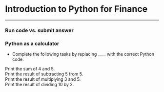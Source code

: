 # Introduction to Python for Finance
---
### Run code vs. submit answer
### Python as a calculator
* Complete the following tasks by replacing ____ with the correct Python code:
   
Print the sum of 4 and 5.   
Print the result of subtracting 5 from 5.   
Print the result of multiplying 3 and 5.   
Print the result of dividing 10 by 2.   
